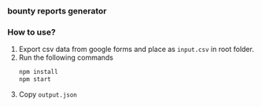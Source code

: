 ### bounty reports generator

### How to use?

1. Export csv data from google forms and place as `input.csv` in root folder.
2. Run the following commands
    ```bash
    npm install
    npm start
    ```
3. Copy `output.json`
